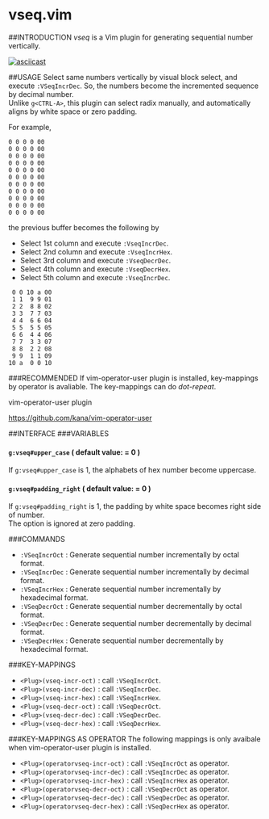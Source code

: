 # vseq.vim

##INTRODUCTION
*vseq* is a Vim plugin for generating sequential number vertically.  

[![asciicast](https://asciinema.org/a/3i5yptlh2udbl9bkvrteee1ek.png)](https://asciinema.org/a/3i5yptlh2udbl9bkvrteee1ek)

##USAGE
Select same numbers vertically by visual block select, and execute `:VSeqIncrDec`. So, the numbers become the incremented sequence by decimal number.  
Unlike `g<CTRL-A>`, this plugin can select radix manually, and automatically aligns by white space or zero padding.

For example,  

```
0 0 0 0 00
0 0 0 0 00
0 0 0 0 00
0 0 0 0 00
0 0 0 0 00
0 0 0 0 00
0 0 0 0 00
0 0 0 0 00
0 0 0 0 00
0 0 0 0 00
0 0 0 0 00
```

the previous buffer becomes the following by   

- Select 1st column and execute `:VseqIncrDec`.
- Select 2nd column and execute `:VseqIncrHex`.
- Select 3rd column and execute `:VseqDecrDec`.
- Select 4th column and execute `:VseqDecrHex`.
- Select 5th column and execute `:VseqIncrDec`.

```
 0 0 10 a 00
 1 1  9 9 01
 2 2  8 8 02
 3 3  7 7 03
 4 4  6 6 04
 5 5  5 5 05
 6 6  4 4 06
 7 7  3 3 07
 8 8  2 2 08
 9 9  1 1 09
10 a  0 0 10
```

###RECOMMENDED
If vim-operator-user plugin is installed, key-mappings by operator is avaliable. The key-mappings can do *dot-repeat*.

vim-operator-user plugin

https://github.com/kana/vim-operator-user


##INTERFACE
###VARIABLES
#### `g:vseq#upper_case` ( default value: = 0 )

If `g:vseq#upper_case` is 1, the alphabets of hex number become uppercase.  


#### `g:vseq#padding_right` ( default value: = 0 )

If `g:vseq#padding_right` is 1, the padding by white space becomes right side of number.  
The option is ignored at zero padding.  


###COMMANDS
- `:VSeqIncrOct` : Generate sequential number incrementally by octal format.
- `:VSeqIncrDec` : Generate sequential number incrementally by decimal format.
- `:VSeqIncrHex` : Generate sequential number incrementally by hexadecimal format.
- `:VSeqDecrOct` : Generate sequential number decrementally by octal format.
- `:VSeqDecrDec` : Generate sequential number decrementally by decimal format.
- `:VSeqDecrHex` : Generate sequential number decrementally by hexadecimal format.

###KEY-MAPPINGS
- `<Plug>(vseq-incr-oct)` : call `:VSeqIncrOct`.  
- `<Plug>(vseq-incr-dec)` : call `:VSeqIncrDec`.
- `<Plug>(vseq-incr-hex)` : call `:VSeqIncrHex`.
- `<Plug>(vseq-decr-oct)` : call `:VSeqDecrOct`.  
- `<Plug>(vseq-decr-dec)` : call `:VSeqDecrDec`.
- `<Plug>(vseq-decr-hex)` : call `:VSeqDecrHex`.

###KEY-MAPPINGS AS OPERATOR
The following mappings is only avaibale when vim-operator-user plugin is installed.  

- `<Plug>(operatorvseq-incr-oct)` : call `:VSeqIncrOct` as operator.  
- `<Plug>(operatorvseq-incr-dec)` : call `:VSeqIncrDec` as operator.
- `<Plug>(operatorvseq-incr-hex)` : call `:VSeqIncrHex` as operator.
- `<Plug>(operatorvseq-decr-oct)` : call `:VSeqDecrOct` as operator.  
- `<Plug>(operatorvseq-decr-dec)` : call `:VSeqDecrDec` as operator.
- `<Plug>(operatorvseq-decr-hex)` : call `:VSeqDecrHex` as operator.
